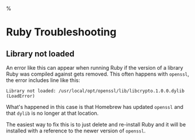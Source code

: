 %

# Ruby Troubleshooting

## Library not loaded

An error like this can appear when running Ruby if the version of a library Ruby was compiled against gets removed. This often happens with `openssl`, the error includes line like this:

	Library not loaded: /usr/local/opt/openssl/lib/libcrypto.1.0.0.dylib (LoadError)

What's happened in this case is that Homebrew has updated `openssl` and that `dylib` is no longer at that location.

The easiest way to fix this is to just delete and re-install Ruby and it will be installed with a reference to the newer version of `openssl`.
